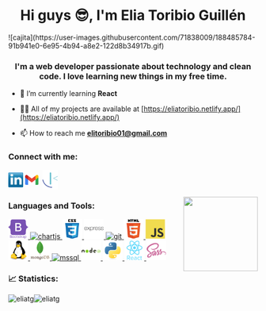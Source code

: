 <h1 align="center">Hi guys 😎, I'm Elia Toribio Guillén</h1>
![cajita](https://user-images.githubusercontent.com/71838009/188485784-91b941e0-6e95-4b94-a8e2-122d8b34917b.gif)
<h3 align="center">I'm a web developer passionate about technology and clean code. I love learning new things in my free time.</h3>


- 🌱 I’m currently learning **React**

- 👨‍💻 All of my projects are available at [https://eliatoribio.netlify.app/](https://eliatoribio.netlify.app/)

- 📫 How to reach me **elitoribio01@gmail.com**

<h3 align="left">Connect with me:</h3>

<p align="left">
<a href="https://www.linkedin.com/in/eliatoribio/" target="blank"><img align="center" src="https://github.com/EliaTG/EliaTG/blob/main/socials/transparent-Linkedin-logo-icon.png" alt="" height="30" /></a>
<a href="elitoribio01@gmail.com" target="blank"><img align="center" src="https://github.com/EliaTG/EliaTG/blob/main/socials/Gmail_Logo.png" alt="" height="20" /></a>
<a href="https://eliatoribio.netlify.app/" target="blank"><img align="center"
src="https://github.com/EliaTG/EliaTG/blob/main/socials/code.ico" alt="" height="50" /></a>
<a href="https://www.frontendmentor.io/profile/EliaTG" target="blank"><img align="center"
src="https://github.com/EliaTG/EliaTG/blob/main/socials/frontend-mentor.svg" alt="" height="40" /></a>


</p>
<img align="right" width="150" height="150" src="[https://github.com/EliaTG/EliaTG/blob/main/cajita.gif])"></a>




<h3 align="left">Languages and Tools:</h3>
<p align="left"> <a href="https://getbootstrap.com" target="_blank" rel="noreferrer"> <img src="https://raw.githubusercontent.com/devicons/devicon/master/icons/bootstrap/bootstrap-plain-wordmark.svg" alt="bootstrap" width="40" height="40"/> </a> <a href="https://www.chartjs.org" target="_blank" rel="noreferrer"> <img src="https://www.chartjs.org/media/logo-title.svg" alt="chartjs" width="40" height="40"/> </a> <a href="https://www.w3schools.com/css/" target="_blank" rel="noreferrer"> <img src="https://raw.githubusercontent.com/devicons/devicon/master/icons/css3/css3-original-wordmark.svg" alt="css3" width="40" height="40"/> </a> <a href="https://expressjs.com" target="_blank" rel="noreferrer"> <img src="https://raw.githubusercontent.com/devicons/devicon/master/icons/express/express-original-wordmark.svg" alt="express" width="40" height="40"/> </a> <a href="https://git-scm.com/" target="_blank" rel="noreferrer"> <img src="https://www.vectorlogo.zone/logos/git-scm/git-scm-icon.svg" alt="git" width="40" height="40"/> </a> <a href="https://www.w3.org/html/" target="_blank" rel="noreferrer"> <img src="https://raw.githubusercontent.com/devicons/devicon/master/icons/html5/html5-original-wordmark.svg" alt="html5" width="40" height="40"/> </a> <a href="https://developer.mozilla.org/en-US/docs/Web/JavaScript" target="_blank" rel="noreferrer"> <img src="https://raw.githubusercontent.com/devicons/devicon/master/icons/javascript/javascript-original.svg" alt="javascript" width="40" height="40"/> </a> <a href="https://www.linux.org/" target="_blank" rel="noreferrer"> <img src="https://raw.githubusercontent.com/devicons/devicon/master/icons/linux/linux-original.svg" alt="linux" width="40" height="40"/> </a> <a href="https://www.mongodb.com/" target="_blank" rel="noreferrer"> <img src="https://raw.githubusercontent.com/devicons/devicon/master/icons/mongodb/mongodb-original-wordmark.svg" alt="mongodb" width="40" height="40"/> </a> <a href="https://www.microsoft.com/en-us/sql-server" target="_blank" rel="noreferrer"> <img src="https://www.svgrepo.com/show/303229/microsoft-sql-server-logo.svg" alt="mssql" width="40" height="40"/> </a> <a href="https://nodejs.org" target="_blank" rel="noreferrer"> <img src="https://raw.githubusercontent.com/devicons/devicon/master/icons/nodejs/nodejs-original-wordmark.svg" alt="nodejs" width="40" height="40"/> </a> <a href="https://www.python.org" target="_blank" rel="noreferrer"> <img src="https://raw.githubusercontent.com/devicons/devicon/master/icons/python/python-original.svg" alt="python" width="40" height="40"/> </a> <a href="https://reactjs.org/" target="_blank" rel="noreferrer"> <img src="https://raw.githubusercontent.com/devicons/devicon/master/icons/react/react-original-wordmark.svg" alt="react" width="40" height="40"/> </a> <a href="https://sass-lang.com" target="_blank" rel="noreferrer"> <img src="https://raw.githubusercontent.com/devicons/devicon/master/icons/sass/sass-original.svg" alt="sass" width="40" height="40"/> </a> </p>

<h3 align="left">📈 Statistics:</h3>
<p><img align="left" src="https://github-readme-stats.vercel.app/api/top-langs?username=eliatg&show_icons=true&locale=en&layout=compact" alt="eliatg" /></p>
<p>&nbsp;<img align="left" src="https://github-readme-stats.vercel.app/api?username=eliatg&show_icons=true&locale=en" alt="eliatg" /></p>

<!---
EliaTG/EliaTG is a ✨ special ✨ repository because its `README.md` (this file) appears on your GitHub profile.
You can click the Preview link to take a look at your changes.
--->

